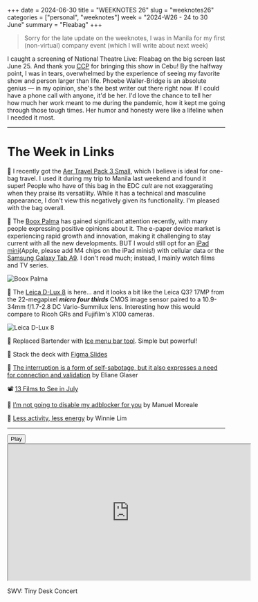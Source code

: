 +++
date = 2024-06-30
title = "WEEKNOTES 26"
slug = "weeknotes26"
categories = ["personal", "weeknotes"]
week = "2024-W26 - 24 to 30 June"
summary = "Fleabag"
+++

> Sorry for the late update on the weeknotes, I was in Manila for my first (non-virtual) company event (which I will write about next week)

I caught a screening of National Theatre Live: Fleabag on the big screen last June 25. And thank you [CCP](https://culturalcenter.gov.ph/press-release/experience-the-best-of-british-theater-a-second-time-around-with-new-ccp-ntl-season/) for bringing this show in Cebu! By the halfway point, I was in tears, overwhelmed by the experience of seeing my favorite show and person larger than life. Phoebe Waller-Bridge is an absolute genius — in my opinion, she's the best writer out there right now. If I could have a phone call with anyone, it'd be her. I'd love the chance to tell her how much her work meant to me during the pandemic, how it kept me going through those tough times. Her humor and honesty were like a lifeline when I needed it most.

---

# The Week in Links

🎒 I recently got the [Aer Travel Pack 3 Small](https://aersf.com/collections/backpacks/products/travel-pack-3-small?country=PH), which I believe is ideal for one-bag travel. I used it during my trip to Manila last weekend and found it super! People who have of this bag in the EDC *cult* are not exaggerating when they praise its versatility. While it has a technical and masculine appearance, I don't view this negatively given its functionality. I'm pleased with the bag overall. 

📱 The [Boox Palma](https://shop.boox.com/products/palma) has gained significant attention recently, with many people expressing positive opinions about it. The e-paper device market is experiencing rapid growth and innovation, making it challenging to stay current with all the new developments. BUT I would still opt for an [iPad mini](https://www.apple.com/ph/ipad-mini/)(Apple, please add M4 chips on the iPad minis!) with cellular data or the [Samsung Galaxy Tab A9](https://www.samsung.com/ph/tablets/galaxy-tab-a9/buy/). I don't read much; instead, I mainly watch films and TV series.

![Boox Palma](/weeknotes/weeknotes26/boox-palma.jpg "Boox Palma")

📸 The [Leica D-Lux 8](https://leica-camera.com/en-int/photography/cameras/d-lux/d-lux-8) is here... and it looks a bit like the Leica Q3? 17MP from the 22-megapixel ***micro four thirds*** CMOS image sensor paired to a 10.9-34mm f/1.7-2.8 DC Vario-Summilux lens. Interesting how this would compare to Ricoh GRs and Fujifilm's X100 cameras.

![Leica D-Lux 8](/weeknotes/weeknotes26/leica-d-lux8.jpg "Leica D-Lux 8")

🧊 Replaced Bartender with [Ice menu bar tool](https://icemenubar.app/). Simple but powerful!

🛝 Stack the deck with [Figma Slides](https://www.figma.com/blog/figma-slides/)

👤 [The interruption is a form of self-sabotage, but it also expresses a need for connection and validation](https://aeon.co/essays/why-do-i-let-myself-sabotage-my-own-best-laid-plans?ref=krabf.com) by Eliane Glaser

📽️ [13 Films to See in July](https://thefilmstage.com/13-films-to-see-in-july-2024/)

🚫 [I’m not going to disable my adblocker for you](https://manuelmoreale.com/ads-hypocrisy) by Manuel Moreale

🔋 [Less activity, less energy](https://winnielim.org/journal/my-experience-on-starting-exercise-from-zero/?ref=krabf.com) by Winnie Lim

---

<lite-youtube videoid="Vrk2Q9AZrYI" style="background-image: url(&quot;https://i.ytimg.com/vi/Vrk2Q9AZrYI/hqdefault.jpg&quot;);" class="lyt-activated"><button type="button" class="lty-playbtn"><span class="lyt-visually-hidden">Play</span></button><iframe width="560" height="315" title="Play" allow="accelerometer; autoplay; encrypted-media; gyroscope; picture-in-picture" allowfullscreen="" src="https://www.youtube-nocookie.com/embed/Vrk2Q9AZrYI?autoplay"></iframe></lite-youtube>

SWV: Tiny Desk Concert